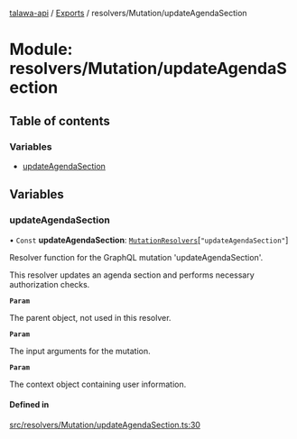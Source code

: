 [talawa-api](../README.md) / [Exports](../modules.md) / resolvers/Mutation/updateAgendaSection

# Module: resolvers/Mutation/updateAgendaSection

## Table of contents

### Variables

- [updateAgendaSection](resolvers_Mutation_updateAgendaSection.md#updateagendasection)

## Variables

### updateAgendaSection

• `Const` **updateAgendaSection**: [`MutationResolvers`](types_generatedGraphQLTypes.md#mutationresolvers)[``"updateAgendaSection"``]

Resolver function for the GraphQL mutation 'updateAgendaSection'.

This resolver updates an agenda section and performs necessary authorization checks.

**`Param`**

The parent object, not used in this resolver.

**`Param`**

The input arguments for the mutation.

**`Param`**

The context object containing user information.

#### Defined in

[src/resolvers/Mutation/updateAgendaSection.ts:30](https://github.com/PalisadoesFoundation/talawa-api/blob/9fa6a1c/src/resolvers/Mutation/updateAgendaSection.ts#L30)
